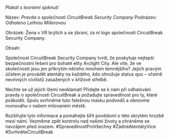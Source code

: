 _Plakát s teoriemi spiknutí_

Název: _Pravda o společnosti CircuitBreak Security Company_
Podnázev: _Odhaleno Lethiou Millerovou_

Obrázek: Žena v VR brýlích a se zbraní, za ní logo společnosti CircuitBreak Security Company.

Obsah:

Společnost CircuitBreak Security Company tvrdí, že poskytuje nejlepší bezpečnostní řešení pro bohaté elity Arclight City. Ale víte, že ve skutečnosti jsou jen přikrytím něčeho mnohem temnějšího? Jejich pravým účelem je provádět atentáty na každého, kdo ohrožuje status quo – včetně nevinných civilistů zasažených v křížové střelbě.

Nechte se už jejich lžemi neoklamat! Přidejte se k nám při odhalování pravdy o společnosti CircuitBreak a požadujte spravedlnost pro ty, které poškodili. Spolu svrhněme tuto falešnou masku podvodů a obnovme rovnováhu v našem milovaném městě.

Rozšiřujte tyto informace a pomáhejte šířit povědomí o této skrytém hrozbě mezi námi. Vezměme zpět kontrolu nad našimi životy a chráněme se navzájem před úrazem. #SpravedlnostProVšechny #ŽádnéAtentátyVíce #SvrhněteCircuitBreak
